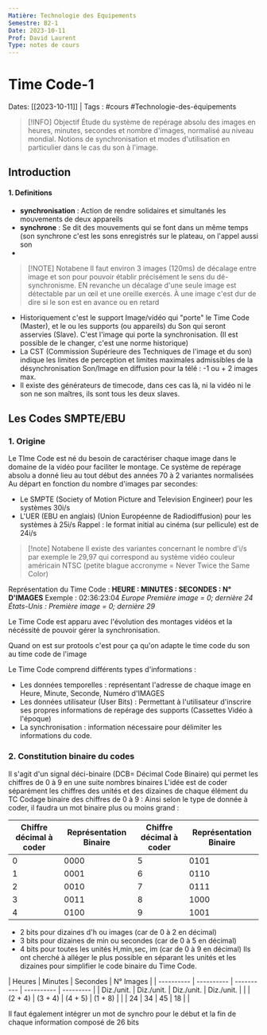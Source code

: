 ```yaml
---
Matière: Technologie des Equipements
Semestre: B2-1
Date: 2023-10-11
Prof: David Laurent
Type: notes de cours
---
```

# Time Code-1
Dates: [[2023-10-11]] | Tags : #cours #Technologie-des-équipements

>[!INFO] Objectif
>Étude du système de repérage absolu des images en heures, minutes, secondes et nombre d'images, normalisé au niveau mondial. Notions de synchronisation et modes d'utilisation en particulier dans le cas du son à l'image. 
## Introduction
#### 1. Definitions
- **synchronisation** : Action de rendre solidaires et simultanés les mouvements de deux appareils
- **synchrone** : Se dit des mouvements qui se font dans un même temps (son synchrone c'est les sons enregistrés sur le plateau, on l'appel aussi son 
- 
> [!NOTE] Notabene 
Il faut environ 3 images (120ms) de décalage entre image et son pour pouvoir établir précisément le sens du dé-synchronisme. EN revanche un décalage d'une seule image est détectable par un œil et une oreille exercés. À une image c'est dur de dire si le son est en avance ou en retard

- Historiquement c'est le support Image/vidéo qui "porte" le Time Code (Master), et le ou les supports (ou appareils) du Son qui seront asservies (Slave). C'est l'image qui porte la synchronisation. (Il est possible de le changer, c'est une norme historique)
- La CST (Commission Supérieure des Techniques de l'image et du son) indique les limites de perception et limites maximales admissibles de la désynchronisation Son/Image en diffusion pour la télé : -1 ou + 2 images max.
- Il existe des générateurs de timecode, dans ces cas là, ni la vidéo ni le son ne son maîtres, ils sont tous les deux slaves.  
## Les Codes SMPTE/EBU
### 1. Origine 
Le TIme Code est né du besoin de caractériser chaque image dans le domaine de la vidéo pour faciliter le montage. Ce système de repérage absolu a donné lieu au tout début des années 70 à 2 variantes normalisées Au départ en fonction du nombre d'images par secondes: 
- Le SMPTE (Society of Motion Picture and Television Engineer) pour les systèmes 30i/s
- L'UER (EBU en anglais) (Union Européenne de Radiodiffusion) pour les systèmes à 25i/s
Rappel : le format initial au cinéma (sur pellicule) est de 24i/s

> [!note] Notabene
> Il existe des variantes concernant le nombre d'i/s par exemple le 29,97 qui correspond au système vidéo couleur américain NTSC (petite blague accronyme = Never Twice the Same Color)

 Représentation du Time Code : **HEURE : MINUTES : SECONDES : N° D'IMAGES**
 Exemple : 02:36:23:04
 *Europe Première image = 0; dernière 24
 États-Unis : Première image = 0; dernière 29*
 
Le Time Code est apparu avec l'évolution des montages vidéos et la nécéssité de pouvoir gérer la synchronisation. 

Quand on est sur protools c'est pour ça qu'on adapte le time code du son au time code de l'image

Le Time Code comprend différents types d'informations : 
- Les données temporelles : représentant l'adresse de chaque image en Heure, Minute, Seconde, Numéro d'IMAGES 
- Les données utilisateur (User Bits) : Permettant à l'utilisateur d'inscrire ses propres informations de repérage des supports (Cassettes Vidéo à l'époque)
- La synchronisation : information nécessaire pour délimiter les informations du code.
### 2. Constitution binaire du codes 
Il s'agit d'un signal déci-binaire (DCB= Décimal Code Binaire) qui permet les chiffres de 0 à 9 en une suite nombres binaires
L'idée est de coder séparément les chiffres des unités et des dizaines de chaque élément du TC 
Codage binaire des chiffres de 0 à 9 :
Ainsi selon le type de donnée à coder, il faudra un mot binaire plus ou moins grand : 

| Chiffre décimal à coder | Représentation Binaire | Chiffre décimal à coder | Représentation Binaire |
| ----------------------- | ---------------------- | ----------------------- | ---------------------- |
| 0                       | 0000                   | 5                       | 0101                   |
| 1                       | 0001                   | 6                       | 0110                   |
| 2                       | 0010                   | 7                       | 0111                   |
| 3                       | 0011                   | 8                       | 1000                   |
| 4                       | 0100                   | 9                       | 1001                   |

- 2 bits pour dizaines d'h ou images (car de 0 à 2 en décimal)
- 3 bits pour dizaines de min ou secondes (car de 0 à 5 en décimal)
- 4 bits pour toutes les unités H,min,sec, im (car de 0 à 9 en décimal)
Ils ont cherché à alléger le plus possible en séparant les unités et les dizaines pour simplifier le code binaire du Time Code. 

|  Heures     | Minutes    | Secondes   | N° Images |
 | ---------- | ---------- | ---------- | ---------- | --------- |
 | Diz./unit. | Diz./unit. | Diz./unit. | Diz./unit. |           |
 | (2 + 4)    | (3 + 4)    | (4 + 5)    | (1 + 8)    |           |
 | 24         | 34         | 45         | 18         |           |

Il faut également intégrer un mot de synchro pour le début et la fin de chaque information composé de 26 bits
